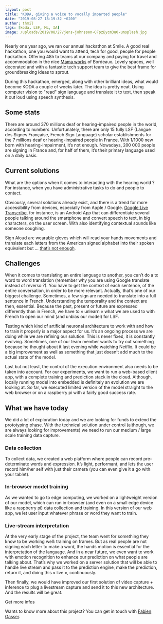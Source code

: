 ```yaml
---
layout: post
title: "KODA, giving a voice to vocally imparted people"
date: "2019-08-27 18:19:32 +0200"
author: thmil
tags: [koda, LSF, ML, IA]
image: /uploads/2019/08/27/jens-johnsson-OFpzBycm3u0-unsplash.jpg
---
```


Nearly one year ago, we ran our annual hackathon at Smile. A good real hackathon, one you would want to attend, tech for good, people for people hackathon. Offering 48h to teams at our company and paying for travel and accommodation in the nice [Mama works](https://www.mamaworks.com/fr/bordeaux/) of Bordeaux. Lovely spaces, well decorated and with a fantastic tech support team to give the best frame for groundbreaking ideas to sprout.

During this hackathon, emerged, along with other brilliant ideas, what would become KODA a couple of weeks later. The idea is pretty neat. Using computer vision to "read" sign language and translate it to text, then speak it out loud using speech synthesis.

## Some stats

There are around 370 millions deaf or hearing-impaired people in the world, according to numbers. Unfortunately, there are only 15 fully LSF (Langue des Signes Française, French Sign Language) scholar establishments for the 7 millions deaf or hearing-impaired people in France. With 1/1000 new born with hearing-impairment, it’s not enough. Nowadays, 200 000 people are signing in France and, for half of them, it’s their primary language used on a daily basis.

## Current solutions

What are the options when it comes to interacting with the hearing world ? For instance, when you have administrative tasks to do and people to contact.

Obviously, several solutions already exist, and there is a trend for more accessibility from devices, especially from Apple / Google. [Google Live Transcribe](https://www.android.com/accessibility/live-transcribe/), for instance, is an Android App that can differentiate several people talking around the smartphone and convert speech to text, in big characters, on the user screen. With also identifying contextual sounds like someone coughing.

Sign Aloud are wearable gloves which will read your hands movements and translate each letters from the American signed alphabet into their spoken equivalent but ... [that’s not enough](https://www.theatlantic.com/technology/archive/2017/11/why-sign-language-gloves-dont-help-deaf-people/545441/).

## Challenges

When it comes to translating an entire language to another, you can’t do a to word to word translation (remember why you are using Google translate instead of reverso ?). You have to get the context of each sentence, of the entire conversation, in order to be more relevant. Actually, that’s one of our biggest challenge. Sometimes, a few sign are needed to translate into a full sentence in French. Understanding the temporality and the context are then, essential. Because the past, present or future are expressed differently than in French, we have to  « unlearn » what we are used to with French to open our mind (and unbias our model) for LSF.

Testing which kind of artificial neuronal architecture to work with and how to train it properly is a major aspect for us. It’s an ongoing process we are doing while we are refining our solution. This is never fixed, it is constantly evolving. Sometimes, one of our team member wants to try out something because he thought about it last evening while watching Netflix. It could be a big improvement as well as something that just doesn’t add much to the actual state of the model.

Last but not least, the control of the execution environment also needs to be taken into account. For our experiments, we want to run a web-based client app, with a complete training and prediction stack in the cloud. Although, locally running model into embedded is definitely an evolution we are looking at. So far, we executed limited version of the model straight to the web browser or on a raspberry pi with a fairly good success rate.

## What we have today

We did a lot of exploration today and we are looking for funds to extend the prototyping phase. With the technical solution under control (although, we are always looking for improvements) we need to run our medium / large scale training data capture.

### Data collection

To collect data, we created a web platform where people can record pre-determinate words and expression. It’s light, performant, and lets the user record him/her self with just their camera (you can even give it a go with your tablet).

### In-browser model training

As we wanted to go to edge computing, we worked on a lightweight version of our model, which can run in-browser (and even on a small edge device like a raspberry pi) data collection and training. In this version of our web app, we let user input whatever phrase or word they want to train.

### Live-stream interpretation

At the very early stage of the project, the team went for something they know to be working well: training on frames. But as real people are not signing each letter to make a word, the hands motion is essential for the interpretation of the language. And in a near future, we even want to work with emotion recognition to enhance our prediction on what people are talking about. That’s why we worked on a server solution that will be able to handle live stream and pass it to the prediction engine, make the prediction, return it, and doing this « live », continuously.

Then finally, we would have improved our first solution of video capture + inference to plug a livestream capture and send it to this new architecture. And the results will be great.

<div class="ui horizontal divider">
<i class="envelope icon"></i> Get more infos
</div>

Wants to know more about this project? You can get in touch with [Fabien Gasser](mailto:fabien.gasser@smile.eu).
